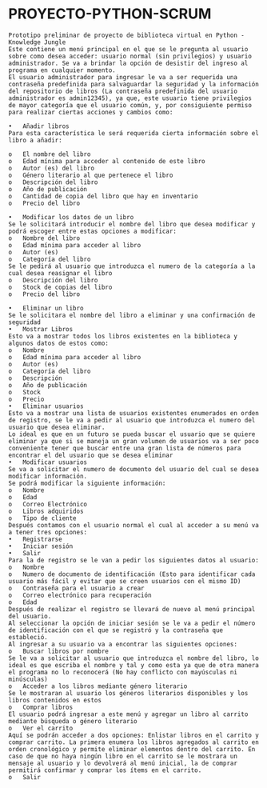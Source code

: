 # PROYECTO-PYTHON-SCRUM
	Prototipo preliminar de proyecto de biblioteca virtual en Python - Knowledge Jungle
	Este contiene un menú principal en el que se le pregunta al usuario sobre como desea acceder: usuario normal (sin privilegios) y usuario administrador. Se va a brindar la opción de desistir del ingreso al programa en cualquier momento.
	El usuario administrador para ingresar le va a ser requerida una contraseña predefinida para salvaguardar la seguridad y la información del repositorio de libros (La contraseña predefinida del usuario administrador es admin12345), ya que, este usuario tiene privilegios de mayor categoría que el usuario común, y, por consiguiente permiso para realizar ciertas acciones y cambios como:

	•	Añadir libros
	Para esta característica le será requerida cierta información sobre el libro a añadir:

	o	El nombre del libro 
	o	Edad mínima para acceder al contenido de este libro
	o	Autor (es) del libro
	o	Género literario al que pertenece el libro
	o	Descripción del libro
	o	Año de publicación
	o	Cantidad de copia del libro que hay en inventario
	o	Precio del libro

	•	Modificar los datos de un libro
	Se le solicitará introducir el nombre del libro que desea modificar y podrá escoger entre estas opciones a modificar:
	o	Nombre del libro
	o	Edad mínima para acceder al libro
	o	Autor (es)
	o	Categoría del libro
	Se le pedirá al usuario que introduzca el numero de la categoría a la cual desea reasignar el libro
	o	Descripción del libro
	o	Stock de copias del libro
	o	Precio del libro
	
	•	Eliminar un libro
	Se le solicitara el nombre del libro a eliminar y una confirmación de seguridad
	•	Mostrar Libros
	Esto va a mostrar todos los libros existentes en la biblioteca y algunos datos de estos como:
	o	Nombre
	o	Edad mínima para acceder al libro
	o	Autor (es)
	o	Categoría del libro
	o	Descripción
	o	Año de publicación
	o	Stock
	o	Precio
	•	Eliminar usuarios
	Esto va a mostrar una lista de usuarios existentes enumerados en orden de registro, se le va a pedir al usuario que introduzca el numero del usuario que desea eliminar.
	Lo ideal es que en un futuro se pueda buscar el usuario que se quiere eliminar ya que si se maneja un gran volumen de usuarios va a ser poco conveniente tener que buscar entre una gran lista de números para encontrar el del usuario que se desea eliminar
	•	Modificar usuarios
	Se va a solicitar el numero de documento del usuario del cual se desea modificar información.
	Se podrá modificar la siguiente información:
	o	Nombre
	o	Edad
	o	Correo Electrónico
	o	Libros adquiridos
	o	Tipo de cliente
	Después contamos con el usuario normal el cual al acceder a su menú va a tener tres opciones:
	•	Registrarse
	•	Iniciar sesión
	•	Salir
	Para la de registro se le van a pedir los siguientes datos al usuario:
	o	Nombre
	o	Numero de documento de identificación (Esto para identificar cada usuario más fácil y evitar que se creen usuarios con el mismo ID)
	o	Contraseña para el usuario a crear
	o	Correo electrónico para recuperación
	o	Edad
	Después de realizar el registro se llevará de nuevo al menú principal del usuario.
	Al seleccionar la opción de iniciar sesión se le va a pedir el número de identificación con el que se registró y la contraseña que estableció.
	Al ingresar a su usuario va a encontrar las siguientes opciones:
	o	Buscar libros por nombre
	Se le va a solicitar al usuario que introduzca el nombre del libro, lo ideal es que escriba el nombre y tal y como esta ya que de otra manera el programa no lo reconocerá (No hay conflicto con mayúsculas ni minúsculas)
	o	Acceder a los libros mediante género literario
	Se le mostraran al usuario los géneros literarios disponibles y los libros contenidos en estos
	o	Comprar libros
	El usuario podrá ingresar a este menú y agregar un libro al carrito mediante búsqueda o género literario
	o	Ver el carrito
	Aquí se podrán acceder a dos opciones: Enlistar libros en el carrito y comprar carrito. La primera enumera los libros agregados al carrito en orden cronológico y permite eliminar elementos dentro del carrito. En caso de que no haya ningún libro en el carrito se le mostrara un mensaje al usuario y lo devolverá al menú inicial, la de comprar permitirá confirmar y comprar los ítems en el carrito.
	o	Salir

